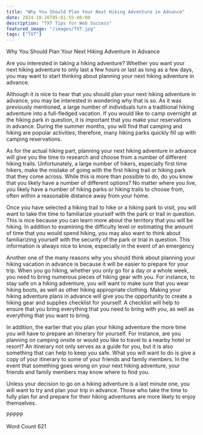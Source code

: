 ```yaml
---
title: "Why You Should Plan Your Next Hiking Adventure in Advance"
date: 2024-10-26T05:01:55-08:00
description: "TXT Tips for Web Success"
featured_image: "/images/TXT.jpg"
tags: ["TXT"]
---
```


Why You Should Plan Your Next Hiking Adventure in Advance

Are you interested in taking a hiking adventure?  Whether you want your next hiking adventure to only last a few hours or last as long as a few days, you may want to start thinking about planning your next hiking adventure in advance.  

Although it is nice to hear that you should plan your next hiking adventure in advance, you may be interested in wondering why that is so.  As it was previously mentioned, a large number of individuals turn a traditional hiking adventure into a full-fledged vacation.  If you would like to camp overnight at the hiking park in question, it is important that you make your reservations in advance. During the summer months, you will find that camping and hiking are popular activities; therefore, many hiking parks quickly fill up with camping reservations.

As for the actual hiking part, planning your next hiking adventure in advance will give you the time to research and choose from a number of different hiking trails. Unfortunately, a large number of hikers, especially first time hikers, make the mistake of going with the first hiking trail or hiking park that they come across. While this is more than possible to do, do you know that you likely have a number of different options?  No matter where you live, you likely have a number of hiking parks or hiking trails to choose from, often within a reasonable distance away from your home.

Once you have selected a hiking trail to hike or a hiking park to visit, you will want to take the time to familiarize yourself with the park or trail in question.  This is nice because you can learn more about the territory that you will be hiking. In addition to examining the difficulty level or estimating the amount of time that you would spend hiking, you may also want to think about familiarizing yourself with the security of the park or trial in question. This information is always nice to know, especially in the event of an emergency

Another one of the many reasons why you should think about planning your hiking vacation in advance is because it will be easier to prepare for your trip.  When you go hiking, whether you only go for a day or a whole week, you need to bring numerous pieces of hiking gear with you. For instance, to stay safe on a hiking adventure, you will want to make sure that you wear hiking boots, as well as other hiking appropriate clothing.  Making your hiking adventure plans in advance will give you the opportunity to create a hiking gear and supplies checklist for yourself.  A checklist will help to ensure that you bring everything that you need to bring with you, as well as everything that you want to bring.

In addition, the earlier that you plan your hiking adventure the more time you will have to prepare an itinerary for yourself.  For instance, are you planning on camping onsite or would you like to travel to a nearby hotel or resort?  An itinerary not only serves as a guide for you, but it is also something that can help to keep you safe. What you will want to do is give a copy of your itinerary to some of your friends and family members. In the event that something goes wrong on your next hiking adventure, your friends and family members may know where to find you.

Unless your decision to go on a hiking adventure is a last minute one, you will want to try and plan your trip in advance.  Those who take the time to fully plan for and prepare for their hiking adventures are more likely to enjoy themselves.

PPPPP

Word Count 621

